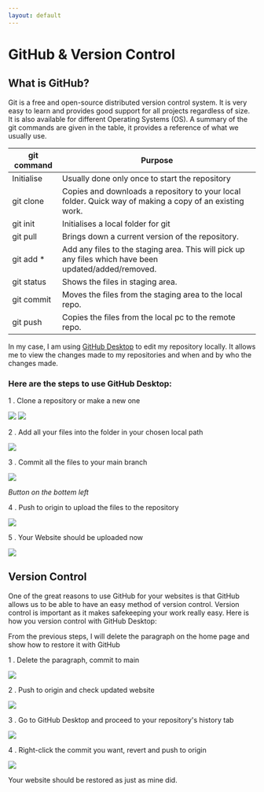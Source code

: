 ```yaml
---
layout: default
---
```


# GitHub & Version Control

## What is GitHub?
Git is a free and open-source distributed version control system. It is very easy to learn and provides good support for all projects regardless of size. It is also available for different Operating Systems (OS). A summary of the git commands are given in the table, it provides a reference of what we usually use.

| git command | Purpose |
| ----------- | ------- |
| Initialise  | Usually done only once to start the repository |
| git clone   |	Copies and downloads a repository to your local folder. Quick way of making a copy of an existing work. |
| git init    |	Initialises a local folder for git |
| git pull    |	Brings down a current version of the repository. | 
| git add *   |	Add any files to the staging area. This will pick up any files which have been updated/added/removed. |
| git status  |	Shows the files in staging area. |
| git commit  |	Moves the files from the staging area to the local repo. |
| git push | 	Copies the files from the local pc to the remote repo. |

In my case, I am using [GitHub Desktop](https://desktop.github.com/) to edit my repository locally. It allows me to view the changes made to my repositories and when and by who the changes made.

### Here are the steps to use GitHub Desktop:

1 . Clone a repository or make a new one

![](images/a5/vc-0.jpg) 
![](images/a5/vc-1.jpg) 

2 . Add all your files into the folder in your chosen local path

![](images/a5/vc-2.jpg)

3 . Commit all the files to your main branch

![](images/a5/vc-3.jpg)

*Button on the bottem left*

4 . Push to origin to upload the files to the repository

![](images/a5/vc-4.jpg)

5 . Your Website should be uploaded now

![](images/a5/vc-5.jpg)


## Version Control

One of the great reasons to use GitHub for your websites is that GitHub allows us to be able to have an easy method of version control. Version control is important as it makes safekeeping your work really easy. Here is how you version control with GitHub Desktop:

From the previous steps, I will delete the paragraph on the home page and show how to restore it with GitHub

1 . Delete the paragraph, commit to main  

![](images/a5/vc-6.jpg)

2 . Push to origin and check updated website

![](images/a5/vc-7.jpg)

3 . Go to GitHub Desktop and proceed to your repository's history tab

![](images/a5/vc-8.jpg)

4 . Right-click the commit you want, revert and push to origin

![](images/a5/vc-9.jpg)

Your website should be restored as just as mine did.
